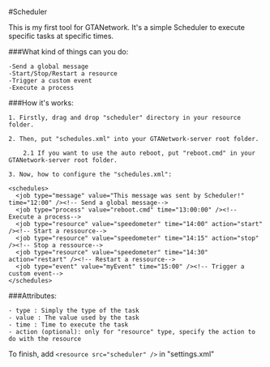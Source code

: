 #Scheduler

This is my first tool for GTANetwork. It's a simple Scheduler to execute specific tasks at specific times.

###What kind of things can you do:

	-Send a global message
	-Start/Stop/Restart a resource
	-Trigger a custom event
	-Execute a process

###How it's works:

	1. Firstly, drag and drop "scheduler" directory in your resource folder.

	2. Then, put "schedules.xml" into your GTANetwork-server root folder.

		2.1 If you want to use the auto reboot, put "reboot.cmd" in your GTANetwork-server root folder.

	3. Now, how to configure the "schedules.xml":
```
<schedules>
  <job type="message" value="This message was sent by Scheduler!" time="12:00" /><!-- Send a global message-->
  <job type="process" value="reboot.cmd" time="13:00:00" /><!-- Execute a process-->
  <job type="resource" value="speedometer" time="14:00" action="start" /><!-- Start a ressource-->
  <job type="resource" value="speedometer" time="14:15" action="stop" /><!-- Stop a ressource-->
  <job type="resource" value="speedometer" time="14:30" action="restart" /><!-- Restart a ressource-->
  <job type="event" value="myEvent" time="15:00" /><!-- Trigger a custom event-->
</schedules>
```

###Attributes:

	- type : Simply the type of the task
	- value : The value used by the task
	- time : Time to execute the task
	- action (optional): only for "resource" type, specify the action to do with the resource

To finish, add ```<resource src="scheduler" />``` in "settings.xml"